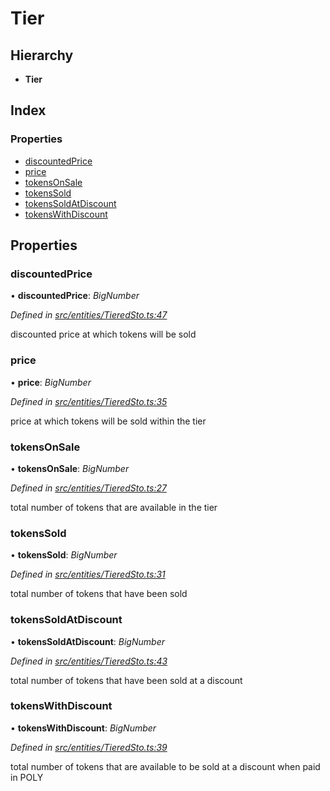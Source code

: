 # Tier

## Hierarchy

* **Tier**

## Index

### Properties

* [discountedPrice](../interfaces/_entities_tieredsto_.tier.md#discountedprice)
* [price](../interfaces/_entities_tieredsto_.tier.md#price)
* [tokensOnSale](../interfaces/_entities_tieredsto_.tier.md#tokensonsale)
* [tokensSold](../interfaces/_entities_tieredsto_.tier.md#tokenssold)
* [tokensSoldAtDiscount](../interfaces/_entities_tieredsto_.tier.md#tokenssoldatdiscount)
* [tokensWithDiscount](../interfaces/_entities_tieredsto_.tier.md#tokenswithdiscount)

## Properties

### discountedPrice

• **discountedPrice**: _BigNumber_

_Defined in_ [_src/entities/TieredSto.ts:47_](https://github.com/PolymathNetwork/polymath-sdk/blob/e8bbc1e/src/entities/TieredSto.ts#L47)

discounted price at which tokens will be sold

### price

• **price**: _BigNumber_

_Defined in_ [_src/entities/TieredSto.ts:35_](https://github.com/PolymathNetwork/polymath-sdk/blob/e8bbc1e/src/entities/TieredSto.ts#L35)

price at which tokens will be sold within the tier

### tokensOnSale

• **tokensOnSale**: _BigNumber_

_Defined in_ [_src/entities/TieredSto.ts:27_](https://github.com/PolymathNetwork/polymath-sdk/blob/e8bbc1e/src/entities/TieredSto.ts#L27)

total number of tokens that are available in the tier

### tokensSold

• **tokensSold**: _BigNumber_

_Defined in_ [_src/entities/TieredSto.ts:31_](https://github.com/PolymathNetwork/polymath-sdk/blob/e8bbc1e/src/entities/TieredSto.ts#L31)

total number of tokens that have been sold

### tokensSoldAtDiscount

• **tokensSoldAtDiscount**: _BigNumber_

_Defined in_ [_src/entities/TieredSto.ts:43_](https://github.com/PolymathNetwork/polymath-sdk/blob/e8bbc1e/src/entities/TieredSto.ts#L43)

total number of tokens that have been sold at a discount

### tokensWithDiscount

• **tokensWithDiscount**: _BigNumber_

_Defined in_ [_src/entities/TieredSto.ts:39_](https://github.com/PolymathNetwork/polymath-sdk/blob/e8bbc1e/src/entities/TieredSto.ts#L39)

total number of tokens that are available to be sold at a discount when paid in POLY


